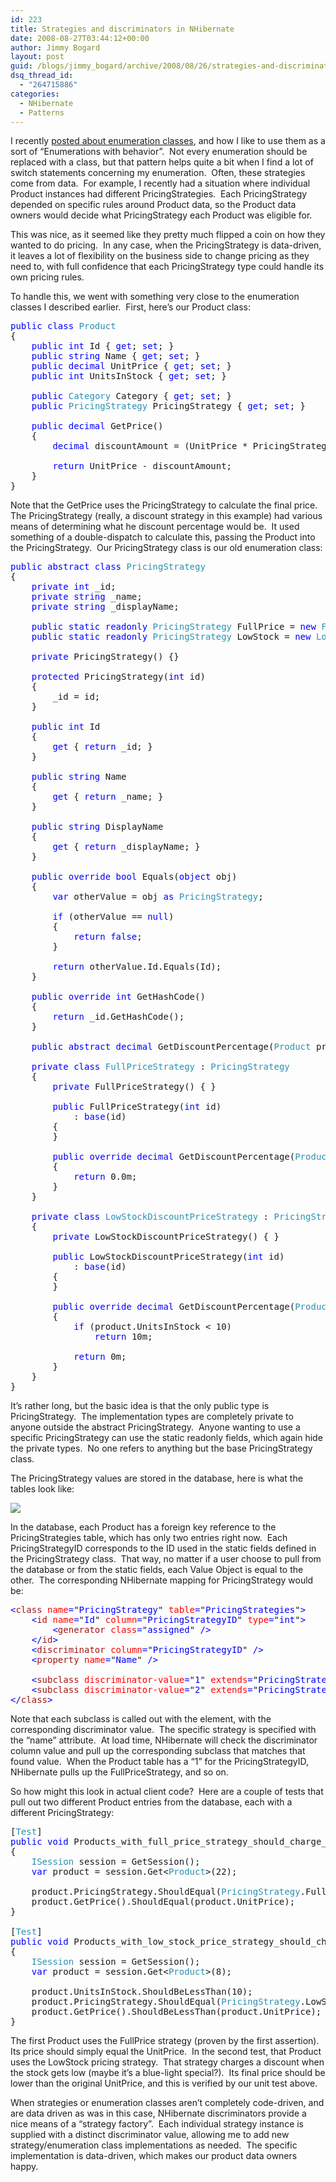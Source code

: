 ```yaml
---
id: 223
title: Strategies and discriminators in NHibernate
date: 2008-08-27T03:44:12+00:00
author: Jimmy Bogard
layout: post
guid: /blogs/jimmy_bogard/archive/2008/08/26/strategies-and-discriminators-in-nhibernate.aspx
dsq_thread_id:
  - "264715886"
categories:
  - NHibernate
  - Patterns
---
```

I recently [posted about enumeration classes](http://www.lostechies.com/blogs/jimmy_bogard/archive/2008/08/12/enumeration-classes.aspx), and how I like to use them as a sort of &#8220;Enumerations with behavior&#8221;.&nbsp; Not every enumeration should be replaced with a class, but that pattern helps quite a bit when I find a lot of switch statements concerning my enumeration.&nbsp; Often, these strategies come from data.&nbsp; For example, I recently had a situation where individual Product instances had different PricingStrategies.&nbsp; Each PricingStrategy depended on specific rules around Product data, so the Product data owners would decide what PricingStrategy each Product was eligible for.

This was nice, as it seemed like they pretty much flipped a coin on how they wanted to do pricing.&nbsp; In any case, when the PricingStrategy is data-driven, it leaves a lot of flexibility on the business side to change pricing as they need to, with full confidence that each PricingStrategy type could handle its own pricing rules.

To handle this, we went with something very close to the enumeration classes I described earlier.&nbsp; First, here&#8217;s our Product class:

<pre><span style="color: blue">public class </span><span style="color: #2b91af">Product
</span>{
    <span style="color: blue">public int </span>Id { <span style="color: blue">get</span>; <span style="color: blue">set</span>; }
    <span style="color: blue">public string </span>Name { <span style="color: blue">get</span>; <span style="color: blue">set</span>; }
    <span style="color: blue">public decimal </span>UnitPrice { <span style="color: blue">get</span>; <span style="color: blue">set</span>; }
    <span style="color: blue">public int </span>UnitsInStock { <span style="color: blue">get</span>; <span style="color: blue">set</span>; }

    <span style="color: blue">public </span><span style="color: #2b91af">Category </span>Category { <span style="color: blue">get</span>; <span style="color: blue">set</span>; }
    <span style="color: blue">public </span><span style="color: #2b91af">PricingStrategy </span>PricingStrategy { <span style="color: blue">get</span>; <span style="color: blue">set</span>; }

    <span style="color: blue">public decimal </span>GetPrice()
    {
        <span style="color: blue">decimal </span>discountAmount = (UnitPrice * PricingStrategy.GetDiscountPercentage(<span style="color: blue">this</span>) / 100m);

        <span style="color: blue">return </span>UnitPrice - discountAmount;
    }
}
</pre>

[](http://11011.net/software/vspaste)

Note that the GetPrice uses the PricingStrategy to calculate the final price.&nbsp; The PricingStrategy (really, a discount strategy in this example) had various means of determining what he discount percentage would be.&nbsp; It used something of a double-dispatch to calculate this, passing the Product into the PricingStrategy.&nbsp; Our PricingStrategy class is our old enumeration class:

<pre><span style="color: blue">public abstract class </span><span style="color: #2b91af">PricingStrategy
</span>{
    <span style="color: blue">private int </span>_id;
    <span style="color: blue">private string </span>_name;
    <span style="color: blue">private string </span>_displayName;

    <span style="color: blue">public static readonly </span><span style="color: #2b91af">PricingStrategy </span>FullPrice = <span style="color: blue">new </span><span style="color: #2b91af">FullPriceStrategy</span>(1);
    <span style="color: blue">public static readonly </span><span style="color: #2b91af">PricingStrategy </span>LowStock = <span style="color: blue">new </span><span style="color: #2b91af">LowStockDiscountPriceStrategy</span>(2);

    <span style="color: blue">private </span>PricingStrategy() {}

    <span style="color: blue">protected </span>PricingStrategy(<span style="color: blue">int </span>id)
    {
        _id = id;
    }

    <span style="color: blue">public int </span>Id
    {
        <span style="color: blue">get </span>{ <span style="color: blue">return </span>_id; }
    }

    <span style="color: blue">public string </span>Name
    {
        <span style="color: blue">get </span>{ <span style="color: blue">return </span>_name; }
    }

    <span style="color: blue">public string </span>DisplayName
    {
        <span style="color: blue">get </span>{ <span style="color: blue">return </span>_displayName; }
    }

    <span style="color: blue">public override bool </span>Equals(<span style="color: blue">object </span>obj)
    {
        <span style="color: blue">var </span>otherValue = obj <span style="color: blue">as </span><span style="color: #2b91af">PricingStrategy</span>;

        <span style="color: blue">if </span>(otherValue == <span style="color: blue">null</span>)
        {
            <span style="color: blue">return false</span>;
        }

        <span style="color: blue">return </span>otherValue.Id.Equals(Id);
    }

    <span style="color: blue">public override int </span>GetHashCode()
    {
        <span style="color: blue">return </span>_id.GetHashCode();
    }

    <span style="color: blue">public abstract decimal </span>GetDiscountPercentage(<span style="color: #2b91af">Product </span>product);

    <span style="color: blue">private class </span><span style="color: #2b91af">FullPriceStrategy </span>: <span style="color: #2b91af">PricingStrategy
    </span>{
        <span style="color: blue">private </span>FullPriceStrategy() { }

        <span style="color: blue">public </span>FullPriceStrategy(<span style="color: blue">int </span>id)
            : <span style="color: blue">base</span>(id)
        {
        }

        <span style="color: blue">public override decimal </span>GetDiscountPercentage(<span style="color: #2b91af">Product </span>product)
        {
            <span style="color: blue">return </span>0.0m;
        }
    }

    <span style="color: blue">private class </span><span style="color: #2b91af">LowStockDiscountPriceStrategy </span>: <span style="color: #2b91af">PricingStrategy
    </span>{
        <span style="color: blue">private </span>LowStockDiscountPriceStrategy() { }

        <span style="color: blue">public </span>LowStockDiscountPriceStrategy(<span style="color: blue">int </span>id)
            : <span style="color: blue">base</span>(id)
        {
        }

        <span style="color: blue">public override decimal </span>GetDiscountPercentage(<span style="color: #2b91af">Product </span>product)
        {
            <span style="color: blue">if </span>(product.UnitsInStock &lt; 10)
                <span style="color: blue">return </span>10m;

            <span style="color: blue">return </span>0m;
        }
    }
}
</pre>

[](http://11011.net/software/vspaste)

It&#8217;s rather long, but the basic idea is that the only public type is PricingStrategy.&nbsp; The implementation types are completely private to anyone outside the abstract PricingStrategy.&nbsp; Anyone wanting to use a specific PricingStrategy can use the static readonly fields, which again hide the private types.&nbsp; No one refers to anything but the base PricingStrategy class.

The PricingStrategy values are stored in the database, here is what the tables look like:

 ![](http://grabbagoftimg.s3.amazonaws.com/nhib_disc_01.PNG)

In the database, each Product has a foreign key reference to the PricingStrategies table, which has only two entries right now.&nbsp; Each PricingStrategyID corresponds to the ID used in the static fields defined in the PricingStrategy class.&nbsp; That way, no matter if a user choose to pull from the database or from the static fields, each Value Object is equal to the other.&nbsp; The corresponding NHibernate mapping for PricingStrategy would be:

<pre><span style="color: blue">&lt;</span><span style="color: #a31515">class </span><span style="color: red">name</span><span style="color: blue">=</span>"<span style="color: blue">PricingStrategy</span>" <span style="color: red">table</span><span style="color: blue">=</span>"<span style="color: blue">PricingStrategies</span>"<span style="color: blue">&gt;
    &lt;</span><span style="color: #a31515">id </span><span style="color: red">name</span><span style="color: blue">=</span>"<span style="color: blue">Id</span>" <span style="color: red">column</span><span style="color: blue">=</span>"<span style="color: blue">PricingStrategyID</span>" <span style="color: red">type</span><span style="color: blue">=</span>"<span style="color: blue">int</span>"<span style="color: blue">&gt;
        &lt;</span><span style="color: #a31515">generator </span><span style="color: red">class</span><span style="color: blue">=</span>"<span style="color: blue">assigned</span>" <span style="color: blue">/&gt;
    &lt;/</span><span style="color: #a31515">id</span><span style="color: blue">&gt;
    &lt;</span><span style="color: #a31515">discriminator </span><span style="color: red">column</span><span style="color: blue">=</span>"<span style="color: blue">PricingStrategyID</span>" <span style="color: blue">/&gt;
    &lt;</span><span style="color: #a31515">property </span><span style="color: red">name</span><span style="color: blue">=</span>"<span style="color: blue">Name</span>" <span style="color: blue">/&gt;

    &lt;</span><span style="color: #a31515">subclass </span><span style="color: red">discriminator-value</span><span style="color: blue">=</span>"<span style="color: blue">1</span>" <span style="color: red">extends</span><span style="color: blue">=</span>"<span style="color: blue">PricingStrategy</span>" <span style="color: red">name</span><span style="color: blue">=</span>"<span style="color: blue">PricingStrategy+FullPriceStrategy</span>" <span style="color: blue">/&gt;
    &lt;</span><span style="color: #a31515">subclass </span><span style="color: red">discriminator-value</span><span style="color: blue">=</span>"<span style="color: blue">2</span>" <span style="color: red">extends</span><span style="color: blue">=</span>"<span style="color: blue">PricingStrategy</span>" <span style="color: red">name</span><span style="color: blue">=</span>"<span style="color: blue">PricingStrategy+LowStockDiscountPriceStrategy</span>" <span style="color: blue">/&gt;
&lt;/</span><span style="color: #a31515">class</span><span style="color: blue">&gt;
</span></pre>

Note that each subclass is called out with the <subclass> element, with the corresponding discriminator value.&nbsp; The specific strategy is specified with the &#8220;name&#8221; attribute.&nbsp; At load time, NHibernate will check the discriminator column value and pull up the corresponding subclass that matches that found value.&nbsp; When the Product table has a &#8220;1&#8221; for the PricingStrategyID, NHibernate pulls up the FullPriceStrategy, and so on.

So how might this look in actual client code?&nbsp; Here are a couple of tests that pull out two different Product entries from the database, each with a different PricingStrategy:

<pre>[<span style="color: #2b91af">Test</span>]
<span style="color: blue">public void </span>Products_with_full_price_strategy_should_charge_full_price()
{
    <span style="color: #2b91af">ISession </span>session = GetSession();
    <span style="color: blue">var </span>product = session.Get&lt;<span style="color: #2b91af">Product</span>&gt;(22);

    product.PricingStrategy.ShouldEqual(<span style="color: #2b91af">PricingStrategy</span>.FullPrice);
    product.GetPrice().ShouldEqual(product.UnitPrice);
}

[<span style="color: #2b91af">Test</span>]
<span style="color: blue">public void </span>Products_with_low_stock_price_strategy_should_charge_discount_when_stock_is_low()
{
    <span style="color: #2b91af">ISession </span>session = GetSession();
    <span style="color: blue">var </span>product = session.Get&lt;<span style="color: #2b91af">Product</span>&gt;(8);

    product.UnitsInStock.ShouldBeLessThan(10);
    product.PricingStrategy.ShouldEqual(<span style="color: #2b91af">PricingStrategy</span>.LowStock);
    product.GetPrice().ShouldBeLessThan(product.UnitPrice);
}
</pre>

[](http://11011.net/software/vspaste)

The first Product uses the FullPrice strategy (proven by the first assertion).&nbsp; Its price should simply equal the UnitPrice.&nbsp; In the second test, that Product uses the LowStock pricing strategy.&nbsp; That strategy charges a discount when the stock gets low (maybe it&#8217;s a blue-light special?).&nbsp; Its final price should be lower than the original UnitPrice, and this is verified by our unit test above.

When strategies or enumeration classes aren&#8217;t completely code-driven, and are data driven as was in this case, NHibernate discriminators provide a nice means of a &#8220;strategy factory&#8221;.&nbsp; Each individual strategy instance is supplied with a distinct discriminator value, allowing me to add new strategy/enumeration class implementations as needed.&nbsp; The specific implementation is data-driven, which makes our product data owners happy.